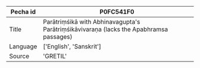 |Pecha id | P0FC541F0
| --- | --- 
|Title | Parātriṃśikā with Abhinavagupta's Parātriṃśikāvivaraṇa (lacks the Apabhramsa passages) 
|Language | ['English', 'Sanskrit']
|Source | 'GRETIL'
